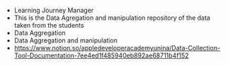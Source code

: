 - Learning Journey Manager
- This is the Data Agregation and manipulation repository of the data taken from the students
- Data Aggregation
- Data Aggregation and manipulation
- https://www.notion.so/appledeveloperacademyunina/Data-Collection-Tool-Documentation-7ee4ed1f485940eb892ae68711b4f152
